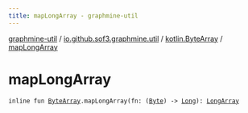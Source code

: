 ```yaml
---
title: mapLongArray - graphmine-util
---
```


[graphmine-util](../../index.html) / [io.github.sof3.graphmine.util](../index.html) / [kotlin.ByteArray](index.html) / [mapLongArray](./map-long-array.html)

# mapLongArray

`inline fun `[`ByteArray`](https://kotlinlang.org/api/latest/jvm/stdlib/kotlin/-byte-array/index.html)`.mapLongArray(fn: (`[`Byte`](https://kotlinlang.org/api/latest/jvm/stdlib/kotlin/-byte/index.html)`) -> `[`Long`](https://kotlinlang.org/api/latest/jvm/stdlib/kotlin/-long/index.html)`): `[`LongArray`](https://kotlinlang.org/api/latest/jvm/stdlib/kotlin/-long-array/index.html)